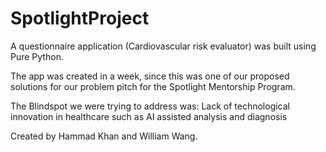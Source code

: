 # SpotlightProject

A questionnaire application (Cardiovascular risk evaluator) was built using Pure Python. 

The app was created in a week, since this was one of our proposed solutions for our problem pitch for the Spotlight Mentorship Program.

The Blindspot we were trying to address was:
Lack of technological innovation in healthcare such as AI assisted analysis and diagnosis

Created by Hammad Khan and William Wang.
